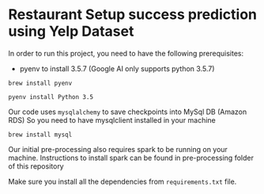 # Restaurant Setup success prediction using Yelp Dataset

In order to run this project, you need to have the following prerequisites:
* pyenv to install 3.5.7 (Google AI only supports python 3.5.7)

`brew install pyenv`

`pyenv install Python 3.5`

Our code uses `mysqlalchemy` to save checkpoints into MySql DB (Amazon RDS)
So you need to have mysqlclient installed in your machine

`brew install mysql`

Our initial pre-processing also requires spark to be running on your machine.
Instructions to install spark can be found in pre-processing folder of this repository

Make sure you install all the dependencies from `requirements.txt` file.
